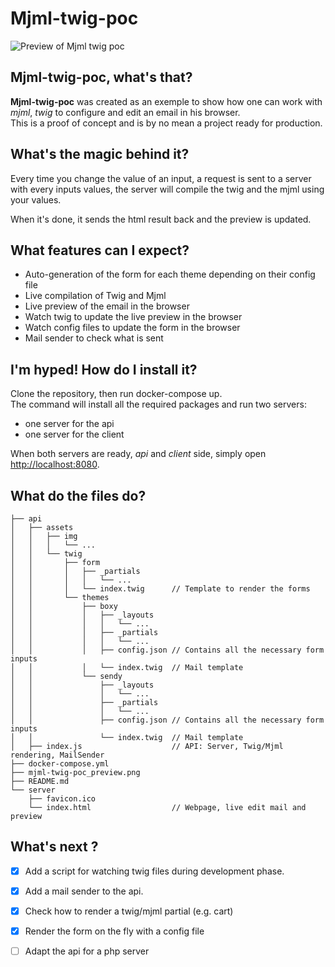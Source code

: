 # Mjml-twig-poc

![Preview of Mjml twig poc](https://raw.githubusercontent.com/amaury-hanser/mjml-twig-poc/main/mjml-twig-poc_preview.png)

## Mjml-twig-poc, what's that?
**Mjml-twig-poc** was created as an exemple to show how one can work with *mjml*, *twig* to configure and edit an email in his browser.  
This is a proof of concept and is by no mean a project ready for production.

## What's the magic behind it?
Every time you change the value of an input, a request is sent to a server with every inputs values, the server will compile the twig and the mjml using your values.

When it's done, it sends the html result back and the preview is updated.

## What features can I expect?
- Auto-generation of the form for each theme depending on their config file
- Live compilation of Twig and Mjml
- Live preview of the email in the browser
- Watch twig to update the live preview in the browser
- Watch config files to update the form in the browser
- Mail sender to check what is sent

## I'm hyped! How do I install it?
Clone the repository, then run docker-compose up.  
The command will install all the required packages and run two servers:
- one server for the api
- one server for the client

When both servers are ready, *api* and *client* side, simply open [http://localhost:8080](http://localhost:8080).

## What do the files do?
```
├── api
│   ├── assets
│   │   ├── img
│   │   │   └── ...
│   │   └── twig
│   │       ├── form
│   │       │   ├── _partials
│   │       │   │   └── ...
│   │       │   └── index.twig      // Template to render the forms
│   │       └── themes
│   │           ├── boxy
│   │           │   ├── _layouts
│   │           │   │   └── ...
│   │           │   ├── _partials
│   │           │   │   └── ...
│   │           │   ├── config.json // Contains all the necessary form inputs 
│   │           │   └── index.twig  // Mail template
│   │           └── sendy
│   │               ├── _layouts
│   │               │   └── ...
│   │               ├── _partials
│   │               │   └── ...
│   │               ├── config.json // Contains all the necessary form inputs 
│   │               └── index.twig  // Mail template
│   ├── index.js                    // API: Server, Twig/Mjml rendering, MailSender
├── docker-compose.yml
├── mjml-twig-poc_preview.png
├── README.md
└── server
    ├── favicon.ico
    └── index.html                  // Webpage, live edit mail and preview
````
## What's next ?
- [x] Add a script for watching twig files during development phase.
- [x] Add a mail sender to the api.
- [x] Check how to render a twig/mjml partial (e.g. cart)
- [x] Render the form on the fly with a config file
- [ ] Adapt the api for a php server
  